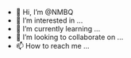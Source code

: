 - 👋 Hi, I’m @NMBQ
- 👀 I’m interested in ...
- 🌱 I’m currently learning ...
- 💞️ I’m looking to collaborate on ...
- 📫 How to reach me ...

<!---
NMBQ/NMBQ is a ✨ special ✨ repository because its `README.md` (this file) appears on your GitHub profile.
You can click the Preview link to take a look at your changes.
--->
